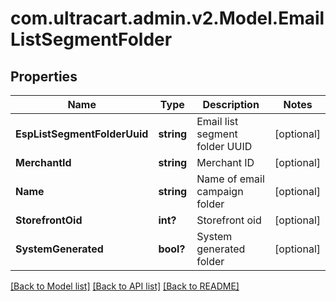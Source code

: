 # com.ultracart.admin.v2.Model.EmailListSegmentFolder
## Properties

Name | Type | Description | Notes
------------ | ------------- | ------------- | -------------
**EspListSegmentFolderUuid** | **string** | Email list segment folder UUID | [optional] 
**MerchantId** | **string** | Merchant ID | [optional] 
**Name** | **string** | Name of email campaign folder | [optional] 
**StorefrontOid** | **int?** | Storefront oid | [optional] 
**SystemGenerated** | **bool?** | System generated folder | [optional] 


[[Back to Model list]](../README.md#documentation-for-models) [[Back to API list]](../README.md#documentation-for-api-endpoints) [[Back to README]](../README.md)

